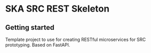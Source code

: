 # SKA SRC REST Skeleton

## Getting started

Template project to use for creating RESTful microservices for SRC prototyping. Based on FastAPI.